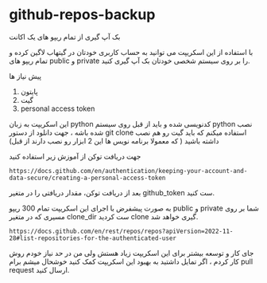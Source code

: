 # github-repos-backup
بک آپ گیری از تمام ریپو های یک اکانت

با استفاده از این اسکریپت می توانید به حساب کاربری خودتان در گیتهاب لاگین کرده و تمام ریپو های public و private را بر روی سیستم شخصی خودتان بک آپ گیری کنید.


پیش نیاز ها
1. پایتون
2. گیت
3. personal access token

این اسکریپت به زبان python کدنویسی شده و باید از قبل روی سیستم python نصب شده باشه ، جهت دانلود از دستور git clone استفاده میکنم که باید گیت رو هم نصب داشته باشید ( که معمولا برنامه نویس ها این 2 ابزار رو نصب دارند از قبل)

جهت دریافت توکن از آموزش زیر استفاده کنید

`https://docs.github.com/en/authentication/keeping-your-account-and-data-secure/creating-a-personal-access-token
`

بعد از دریافت توکن، مقدار دریافتی را در متغیر github_token ست کنید.

به صورت پیشفرض با اجرای این اسکریپت تمام 300 ریپو public و private شما بر روی مسیری که در متغیر clone_dir ست کردید clone گیری خواهد شد.

`https://docs.github.com/en/rest/repos/repos?apiVersion=2022-11-28#list-repositories-for-the-authenticated-user
`

جای کار و توسعه بیشتر برای این اسکریپت زیاد هستش ولی من در حد نیاز خودم روش کار کردم ، اگر تمایل داشتید به بهبود این اسکریپت کمک کنید خوشحال میشم برام pull request ارسال کنید.
